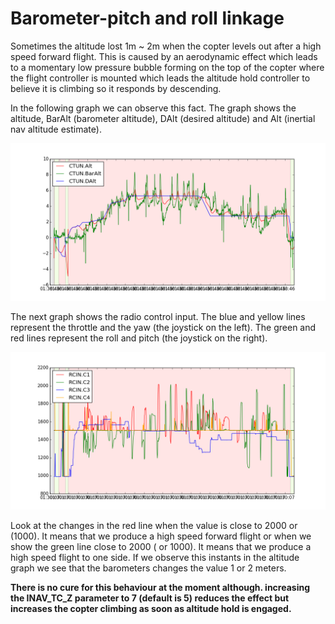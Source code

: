 # Barometer-pitch and roll linkage

Sometimes the altitude lost 1m ~ 2m when the copter levels out after a high speed forward flight. This is caused by an aerodynamic effect which leads to a momentary low pressure bubble forming on the top of the copter where the flight controller is mounted which leads the altitude hold controller to believe it is climbing so it responds by descending. 

In the following graph we can observe this fact. The graph shows the altitude, BarAlt (barometer altitude), DAlt (desired altitude) and Alt (inertial nav altitude estimate).

![alt_barometerx](../erleimg/alt_barometer.png)

The next graph shows the radio control input. The blue and yellow lines represent the throttle and the yaw (the joystick on the left). The green and red lines represent the roll and pitch (the joystick on the right).

![rc_barometer](../erleimg/rc_barometer.png)

Look at the changes in the red line when the value is close to 2000 or (1000). It means that we produce a high speed forward flight or when we show the green line close to 2000 ( or 1000). It means that we produce a high speed flight to one side. If we observe this instants in the altitude graph we see that the barometers changes the value 1 or 2 meters.

**There is no cure for this behaviour at the moment although. increasing the INAV_TC_Z parameter to 7 (default is 5) reduces the effect but increases the copter  climbing as soon as altitude hold is engaged.**


